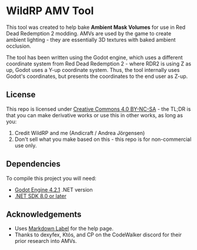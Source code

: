 # WildRP AMV Tool

This tool was created to help bake **Ambient Mask Volumes** for use in Red Dead Redemption 2 modding. AMVs are used 
by the game to create ambient lighting - they are essentially 3D textures with baked ambient occlusion.

The tool has been written using the Godot engine, which uses a different coordinate system from Red Dead Redemption 
2 - where RDR2 is using Z as up, Godot uses a Y-up coordinate system. Thus, the tool internally uses Godot's 
coordinates, but presents the coordinates to the end user as Z-up.

## License

This repo is licensed under [Creative Commons 4.0 BY-NC-SA](https://creativecommons.org/licenses/by-nc/4.0/) - the TL;DR is that you can make derivative works or use this in other works, as long as you:

1. Credit WildRP and me (Andicraft / Andrea Jörgensen)
2. Don't sell what you make based on this - this repo is for non-commercial use only.

## Dependencies

To compile this project you will need:

* [Godot Engine 4.2.1](https://godotengine.org/download/archive/4.2.1-stable/) .NET version
* [.NET SDK 8.0 or later](https://dotnet.microsoft.com/en-us/download)

## Acknowledgements

* Uses [Markdown Label](https://github.com/daenvil/MarkdownLabel/blob/main/addons/markdownlabel/markdownlabel.gd) for the help page.
* Thanks to dexyfex, Któs, and CP on the CodeWalker discord for their prior research into AMVs.